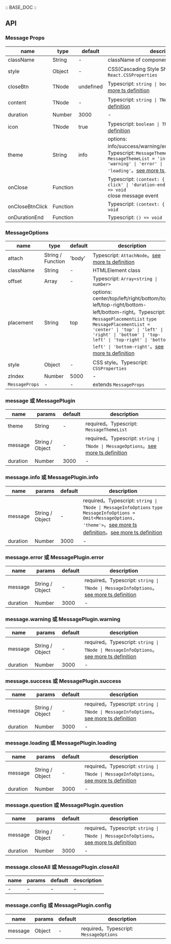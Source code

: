 :: BASE_DOC ::

## API

### Message Props

name | type | default | description | required
-- | -- | -- | -- | --
className | String | - | className of component | N
style | Object | - | CSS(Cascading Style Sheets)，Typescript: `React.CSSProperties` | N
closeBtn | TNode | undefined | Typescript: `string \| boolean \| TNode`。[see more ts definition](https://github.com/Tencent/tdesign-react/blob/develop/packages/components/common.ts) | N
content | TNode | - | Typescript: `string \| TNode`。[see more ts definition](https://github.com/Tencent/tdesign-react/blob/develop/packages/components/common.ts) | N
duration | Number | 3000 | \- | N
icon | TNode | true | Typescript: `boolean \| TNode`。[see more ts definition](https://github.com/Tencent/tdesign-react/blob/develop/packages/components/common.ts) | N
theme | String | info | options: info/success/warning/error/question/loading。Typescript: `MessageThemeList` `type MessageThemeList = 'info' \| 'success' \| 'warning' \| 'error' \| 'question' \| 'loading'`。[see more ts definition](https://github.com/Tencent/tdesign-react/blob/develop/packages/components/message/type.ts) | N
onClose | Function |  | Typescript: `(context: { trigger: 'close-click' \| 'duration-end', e?: MouseEvent }) => void`<br/>close message event | N
onCloseBtnClick | Function |  | Typescript: `(context: { e: MouseEvent }) => void`<br/> | N
onDurationEnd | Function |  | Typescript: `() => void`<br/> | N

### MessageOptions

name | type | default | description | required
-- | -- | -- | -- | --
attach | String / Function | 'body' | Typescript: `AttachNode`。[see more ts definition](https://github.com/Tencent/tdesign-react/blob/develop/packages/components/common.ts) | N
className | String | - | HTMLElement class | N
offset | Array | - | Typescript: `Array<string \| number>` | N
placement | String | top | options: center/top/left/right/bottom/top-left/top-right/bottom-left/bottom-right。Typescript: `MessagePlacementList` `type MessagePlacementList = 'center' \| 'top' \| 'left' \| 'right' \| 'bottom' \| 'top-left' \| 'top-right' \| 'bottom-left' \| 'bottom-right'`。[see more ts definition](https://github.com/Tencent/tdesign-react/blob/develop/packages/components/message/type.ts) | N
style | Object | - | CSS style。Typescript: `CSSProperties` | N
zIndex | Number | 5000 | \- | N
`MessageProps` | \- | - | extends `MessageProps` | N

### message 或 MessagePlugin

name | params | default | description
-- | -- | -- | --
theme | String | - | required。Typescript: `MessageThemeList`
message | String / Object | - | required。Typescript: `string \| TNode \| MessageOptions`。[see more ts definition](https://github.com/Tencent/tdesign-react/blob/develop/packages/components/common.ts)
duration | Number | 3000 | \-

### message.info 或 MessagePlugin.info

name | params | default | description
-- | -- | -- | --
message | String / Object | - | required。Typescript: `string \| TNode \| MessageInfoOptions` `type MessageInfoOptions = Omit<MessageOptions, 'theme'>`。[see more ts definition](https://github.com/Tencent/tdesign-react/blob/develop/packages/components/common.ts)。[see more ts definition](https://github.com/Tencent/tdesign-react/blob/develop/packages/components/message/type.ts)
duration | Number | 3000 | \-

### message.error 或 MessagePlugin.error

name | params | default | description
-- | -- | -- | --
message | String / Object | - | required。Typescript: `string \| TNode \| MessageInfoOptions`。[see more ts definition](https://github.com/Tencent/tdesign-react/blob/develop/packages/components/common.ts)
duration | Number | 3000 | \-

### message.warning 或 MessagePlugin.warning

name | params | default | description
-- | -- | -- | --
message | String / Object | - | required。Typescript: `string \| TNode \| MessageInfoOptions`。[see more ts definition](https://github.com/Tencent/tdesign-react/blob/develop/packages/components/common.ts)
duration | Number | 3000 | \-

### message.success 或 MessagePlugin.success

name | params | default | description
-- | -- | -- | --
message | String / Object | - | required。Typescript: `string \| TNode \| MessageInfoOptions`。[see more ts definition](https://github.com/Tencent/tdesign-react/blob/develop/packages/components/common.ts)
duration | Number | 3000 | \-

### message.loading 或 MessagePlugin.loading

name | params | default | description
-- | -- | -- | --
message | String / Object | - | required。Typescript: `string \| TNode \| MessageInfoOptions`。[see more ts definition](https://github.com/Tencent/tdesign-react/blob/develop/packages/components/common.ts)
duration | Number | 3000 | \-

### message.question 或 MessagePlugin.question

name | params | default | description
-- | -- | -- | --
message | String / Object | - | required。Typescript: `string \| TNode \| MessageInfoOptions`。[see more ts definition](https://github.com/Tencent/tdesign-react/blob/develop/packages/components/common.ts)
duration | Number | 3000 | \-

### message.closeAll 或 MessagePlugin.closeAll

name | params | default | description
-- | -- | -- | --
\- | \- | - | \-

### message.config 或 MessagePlugin.config

name | params | default | description
-- | -- | -- | --
message | Object | - | required。Typescript: `MessageOptions`
